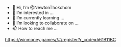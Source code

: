- 👋 Hi, I’m @NewtonThokchom
- 👀 I’m interested in ...
- 🌱 I’m currently learning ...
- 💞️ I’m looking to collaborate on ...
- 📫 How to reach me ...

<!---
NewtonThokchom/NewtonThokchom is a ✨ special ✨ repository because its `README.md` (this file) appears on your GitHub profile.
You can click the Preview link to take a look at your changes.
--->
https://winmoney.games//#/register?r_code=561B11BC
